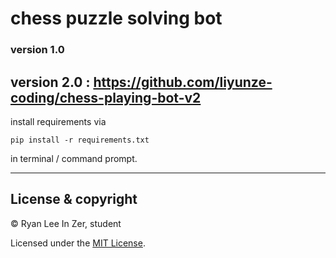 # chess puzzle solving bot

### version 1.0

version 2.0 : https://github.com/liyunze-coding/chess-playing-bot-v2
---

install requirements via

`pip install -r requirements.txt`

in terminal / command prompt.

---

## License & copyright

© Ryan Lee In Zer, student

Licensed under the [MIT License](LICENSE).
